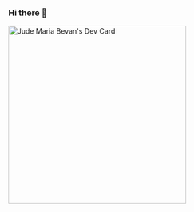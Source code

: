 ### Hi there 👋
<a href="https://app.daily.dev/judebevan"><img src="https://api.daily.dev/devcards/v2/IknIbkhSSLfD3R4jFiHo4.png?type=default&r=puy" width="356" alt="Jude Maria Bevan's Dev Card"/></a>
<!--<a href="https://app.daily.dev/judebevan"><img src="https://api.daily.dev/devcards/31a22e700e5b47dd988dfc016afdab02.png?r=z67" width="400" alt="Jude Maria Bevan's Dev Card"/></a> -->
<!--
[![roadmap.sh](https://api.roadmap.sh/v1-badge/tall/64f803895ce9f4ca58967fa1?variant=dark)](https://roadmap.sh)

**judebevan/judebevan** is a ✨ _special_ ✨ repository because its `README.md` (this file) appears on your GitHub profile.

Here are some ideas to get you started:

- 🔭 I’m currently working on ...
- 🌱 I’m currently learning ...
- 👯 I’m looking to collaborate on ...
- 🤔 I’m looking for help with ...
- 💬 Ask me about ...
- 📫 How to reach me: ...
- 😄 Pronouns: ...
- ⚡ Fun fact: ...
-->
